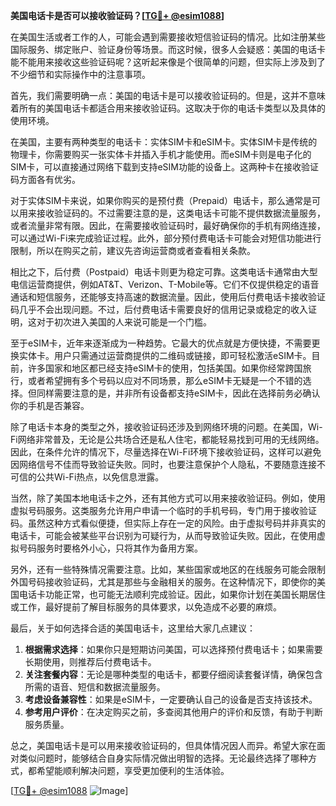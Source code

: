 **美国电话卡是否可以接收验证码？[[TG💪+ @esim1088](https://t.me/s/esim1088)]**

在美国生活或者工作的人，可能会遇到需要接收短信验证码的情况。比如注册某些国际服务、绑定账户、验证身份等场景。而这时候，很多人会疑惑：美国的电话卡能不能用来接收这些验证码呢？这听起来像是个很简单的问题，但实际上涉及到了不少细节和实际操作中的注意事项。

首先，我们需要明确一点：美国的电话卡是可以接收验证码的。但是，这并不意味着所有的美国电话卡都适合用来接收验证码。这取决于你的电话卡类型以及具体的使用环境。

在美国，主要有两种类型的电话卡：实体SIM卡和eSIM卡。实体SIM卡是传统的物理卡，你需要购买一张实体卡并插入手机才能使用。而eSIM卡则是电子化的SIM卡，可以直接通过网络下载到支持eSIM功能的设备上。这两种卡在接收验证码方面各有优劣。

对于实体SIM卡来说，如果你购买的是预付费（Prepaid）电话卡，那么通常是可以用来接收验证码的。不过需要注意的是，这类电话卡可能不提供数据流量服务，或者流量非常有限。因此，在需要接收验证码时，最好确保你的手机有网络连接，可以通过Wi-Fi来完成验证过程。此外，部分预付费电话卡可能会对短信功能进行限制，所以在购买之前，建议先咨询运营商或者查看相关条款。

相比之下，后付费（Postpaid）电话卡则更为稳定可靠。这类电话卡通常由大型电信运营商提供，例如AT&T、Verizon、T-Mobile等。它们不仅提供稳定的语音通话和短信服务，还能够支持高速的数据流量。因此，使用后付费电话卡接收验证码几乎不会出现问题。不过，后付费电话卡需要良好的信用记录或稳定的收入证明，这对于初次进入美国的人来说可能是一个门槛。

至于eSIM卡，近年来逐渐成为一种趋势。它最大的优点就是方便快捷，不需要更换实体卡。用户只需通过运营商提供的二维码或链接，即可轻松激活eSIM卡。目前，许多国家和地区都已经支持eSIM卡的使用，包括美国。如果你经常跨国旅行，或者希望拥有多个号码以应对不同场景，那么eSIM卡无疑是一个不错的选择。但同样需要注意的是，并非所有设备都支持eSIM卡，因此在选择前务必确认你的手机是否兼容。

除了电话卡本身的类型之外，接收验证码还涉及到网络环境的问题。在美国，Wi-Fi网络非常普及，无论是公共场合还是私人住宅，都能轻易找到可用的无线网络。因此，在条件允许的情况下，尽量选择在Wi-Fi环境下接收验证码，这样可以避免因网络信号不佳而导致验证失败。同时，也要注意保护个人隐私，不要随意连接不可信的公共Wi-Fi热点，以免信息泄露。

当然，除了美国本地电话卡之外，还有其他方式可以用来接收验证码。例如，使用虚拟号码服务。这类服务允许用户申请一个临时的手机号码，专门用于接收验证码。虽然这种方式看似便捷，但实际上存在一定的风险。由于虚拟号码并非真实的电话卡，可能会被某些平台识别为可疑行为，从而导致验证失败。因此，在使用虚拟号码服务时要格外小心，只将其作为备用方案。

另外，还有一些特殊情况需要注意。比如，某些国家或地区的在线服务可能会限制外国号码接收验证码，尤其是那些与金融相关的服务。在这种情况下，即使你的美国电话卡功能正常，也可能无法顺利完成验证。因此，如果你计划在美国长期居住或工作，最好提前了解目标服务的具体要求，以免造成不必要的麻烦。

最后，关于如何选择合适的美国电话卡，这里给大家几点建议：

1. **根据需求选择**：如果你只是短期访问美国，可以选择预付费电话卡；如果需要长期使用，则推荐后付费电话卡。
2. **关注套餐内容**：无论是哪种类型的电话卡，都要仔细阅读套餐详情，确保包含所需的语音、短信和数据流量服务。
3. **考虑设备兼容性**：如果是eSIM卡，一定要确认自己的设备是否支持该技术。
4. **参考用户评价**：在决定购买之前，多查阅其他用户的评价和反馈，有助于判断服务质量。

总之，美国电话卡是可以用来接收验证码的，但具体情况因人而异。希望大家在面对类似问题时，能够结合自身实际情况做出明智的选择。无论最终选择了哪种方式，都希望能顺利解决问题，享受更加便利的生活体验。

[[TG💪+ @esim1088](https://t.me/s/esim1088) ![Image](https://i.postimg.cc/4NQfJmqS/Snipaste-2025-05-13-00-14-12.png)]